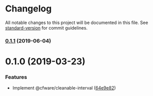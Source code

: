 # Changelog

All notable changes to this project will be documented in this file. See [standard-version](https://github.com/conventional-changelog/standard-version) for commit guidelines.

### [0.1.1](https://github.com/cfware/cleanable-interval/compare/v0.1.0...v0.1.1) (2019-06-04)



# 0.1.0 (2019-03-23)


### Features

* Implement @cfware/cleanable-interval ([64e9e82](https://github.com/cfware/cleanable-interval/commit/64e9e82))
